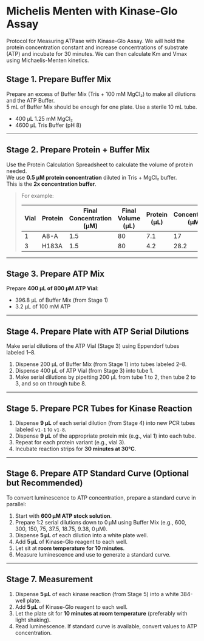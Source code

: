 # Michelis Menten with Kinase-Glo Assay



Protocol for Measuring ATPase with Kinase-Glo Assay.
We will hold the protein concentration constant and increase concentrations of substrate (ATP) and incubate for 30 minutes. We can then calculate Km and Vmax using Michaelis-Menten kinetics. 

## Stage 1. Prepare Buffer Mix

Prepare an excess of Buffer Mix (Tris + 100 mM MgCl₂) to make all dilutions and the ATP Buffer.  
5 mL of Buffer Mix should be enough for one plate. Use a sterile 10 mL tube.

- 400 µL 1.25 mM MgCl₂  
- 4600 µL Tris Buffer (pH 8)

---

## Stage 2. Prepare Protein + Buffer Mix

Use the Protein Calculation Spreadsheet to calculate the volume of protein needed.  
We use **0.5 µM protein concentration** diluted in Tris + MgCl₂ buffer.  
This is the **2x concentration buffer**.

> For example:
>
> | Vial | Protein | Final Concentration (µM) | Final Volume (µL) | Protein (µL) | Concentration (µM) | Water (µL) |
> |------|---------|---------------------------|-------------------|--------------|---------------------|------------|
> | 1    | A8-A    | 1.5                       | 80                | 7.1          | 17                  | 72.9       |
> | 3    | H183A   | 1.5                       | 80                | 4.2          | 28.2                | 75.8       |

---

## Stage 3. Prepare ATP Mix

Prepare **400 µL of 800 µM ATP Vial**:

- 396.8 µL of Buffer Mix (from Stage 1)  
- 3.2 µL of 100 mM ATP

---

## Stage 4. Prepare Plate with ATP Serial Dilutions

Make serial dilutions of the ATP Vial (Stage 3) using Eppendorf tubes labeled 1–8.

1. Dispense 200 µL of Buffer Mix (from Stage 1) into tubes labeled 2–8.
2. Dispense 400 µL of ATP Vial (from Stage 3) into tube 1.
3. Make serial dilutions by pipetting 200 µL from tube 1 to 2, then tube 2 to 3, and so on through tube 8.

---

## Stage 5. Prepare PCR Tubes for Kinase Reaction

1. Dispense **9 µL** of each serial dilution (from Stage 4) into new PCR tubes labeled `v1-1` to `v1-8`.
2. Dispense **9 µL** of the appropriate protein mix (e.g., vial 1) into each tube.
3. Repeat for each protein variant (e.g., vial 3).
4. Incubate reaction strips for **30 minutes at 30°C**.

---

## Stage 6. Prepare ATP Standard Curve (Optional but Recommended)

To convert luminescence to ATP concentration, prepare a standard curve in parallel:

1. Start with **600 µM ATP stock solution**.
2. Prepare 1:2 serial dilutions down to 0 µM using Buffer Mix (e.g., 600, 300, 150, 75, 37.5, 18.75, 9.38, 0 µM).  
3. Dispense **5 µL** of each dilution into a white plate well.
4. Add **5 µL** of Kinase-Glo reagent to each well.
5. Let sit at **room temperature for 10 minutes**.
6. Measure luminescence and use to generate a standard curve.

---

## Stage 7. Measurement

1. Dispense **5 µL** of each kinase reaction (from Stage 5) into a white 384-well plate.
2. Add **5 µL** of Kinase-Glo reagent to each well.
3. Let the plate sit for **10 minutes at room temperature** (preferably with light shaking).
4. Read luminescence. If standard curve is available, convert values to ATP concentration.


<!--more-->

